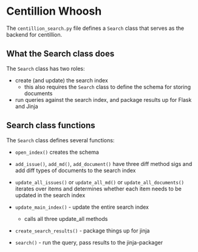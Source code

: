 # Centillion Whoosh

The `centillion_search.py` file defines a
`Search` class that serves as the backend
for centillion.

## What the Search class does

The `Search` class has two roles:
- create (and update) the search index
    - this also requires the `Search` class
      to define the schema for storing documents
- run queries against the search index,
  and package results up for Flask and Jinja

## Search class functions

The `Search` class defines several functions:

- `open_index()` creates the schema

- `add_issue()`, `add_md()`, `add_document()` have three diff method sigs and add diff types
  of documents to the search index

- `update_all_issues()` or `update_all_md()` or `update_all_documents()` iterates over items
  and determines whether each item needs to be updated in the search index

- `update_main_index()` - update the entire search index
    - calls all three update_all methods

- `create_search_results()` - package things up for jinja

- `search()` - run the query, pass results to the jinja-packager

